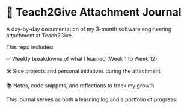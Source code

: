 # 📘 Teach2Give Attachment Journal
A day-by-day documentation of my 3-month software engineering attachment at Teach2Give.

This repo includes:

✅ Weekly breakdowns of what I learned (Week 1 to Week 12)

🛠️ Side projects and personal initiatives during the attachment

📚 Notes, code snippets, and reflections to track my growth

This journal serves as both a learning log and a portfolio of progress.


